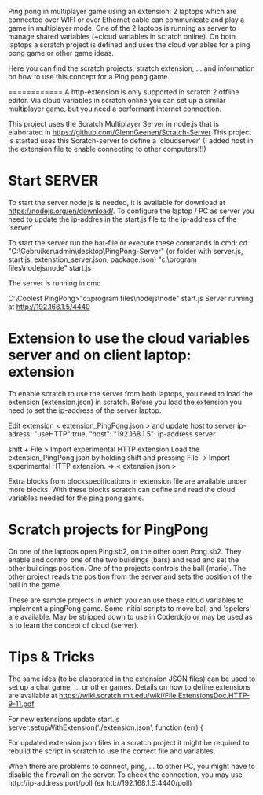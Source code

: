 Ping pong in multiplayer game using an extension: 2 laptops which are connected over WIFI or over Ethernet cable can communicate and play a game in multiplayer mode. One of the 2 laptops is running as server to manage shared variables (~cloud variables in scratch online). On both laptops a scratch project is defined and uses the cloud variables for a ping pong game or other game ideas. 

Here you can find the scratch projects, stratch extension, ... and information on how to use this concept for a Ping pong game.

============
A http-extension is only supported in scratch 2 offline editor. Via cloud variables in scratch online you can set up a similar multiplayer game, but you need a performant internet connection.


This project uses the Scratch Multiplayer Server in node.js that is elaborated in  https://github.com/GlennGeenen/Scratch-Server
This project is started uses this Scratch-server to define a 'cloudserver' (I added host in the extension file to enable connecting to other computers!!!)


Start SERVER
============
To start the server node js is needed, it is available for download at https://nodejs.org/en/download/. To configure the laptop / PC as server you need to update the ip-addres in the start.js file to the ip-address of the 'server'
 
To start the server run the bat-file or execute these commands in cmd:
cd "C:\Gebruiker\admin\desktop\PingPong-Server" (or folder with server.js, start.js, extenstion_server.json, package.json)
"c:\program files\nodejs\node" start.js

The server is running in cmd 

C:\Coolest PingPong>"c:\program files\nodejs\node" start.js
Server running at http://192.168.1.5/4440

Extension to use the cloud variables server and on client laptop: extension
========================================================================
To enable scratch to use the server from both laptops, you need to load the extension (extension.json) in scratch. Before you load the extension you need to set the ip-address of the server laptop.

Edit extension < extension_PingPong.json > and update host to server ip-adress:
	"useHTTP":true,
	"host": "192.168.1.5": ip-address server

shift + File > Import experimental HTTP extension
Load the extension_PingPong.json by holding shift and pressing File -> Import experimental HTTP extension.
=> < extension.json >

Extra blocks from blockspecifications in extension file are available under more blocks.
With these blocks scratch can define and read the cloud variables needed for the ping pong game.


Scratch projects for PingPong
=============================
On one of the laptops open Ping.sb2, on the other open Pong.sb2. They enable and control one of the two buildings (bars) and read and set the other buildings position. One of the projects controls the ball (mario). The other project reads the position from the server and sets the position of the ball in the game.

These are sample projects in which you can use these cloud variables to implement a pingPong game.
Some initial scripts to move bal, and 'spelers' are available. May be stripped down to use in Coderdojo or may be used as is to learn the concept of cloud (server).

Tips & Tricks
=============
The same idea (to be elaborated in the extension JSON files) can be used to set up a chat game, ... or other games.
Details on how to define extensions are available at https://wiki.scratch.mit.edu/wiki/File:ExtensionsDoc.HTTP-9-11.pdf

For new extensions update start.js
   server.setupWithExtension('./extension.json', function (err) {
   
For updated extension json files in a scratch project it might be required to rebuild the script in scratch to use the correct file and variables.

When there are problems to connect, ping, ... to other PC, you might have to disable the firewall on the server.
To check the connection, you may use http://ip-address:port/poll
(ex htt://192.168.1.5:4440/poll)
 
